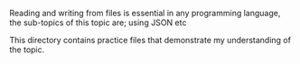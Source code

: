 Reading and writing from files is essential in any programming language,
the sub-topics of this topic are; using JSON etc

This directory contains practice files that demonstrate my understanding
of the topic.
